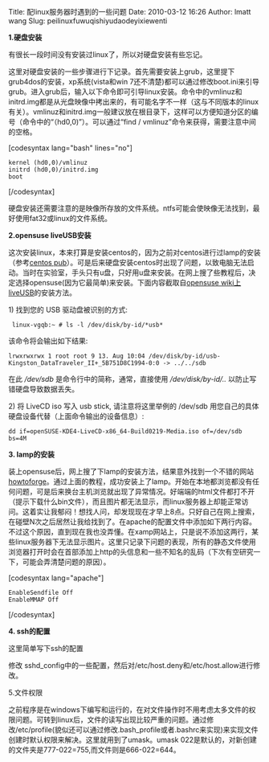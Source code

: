 Title: 配linux服务器时遇到的一些问题
Date: 2010-03-12 16:26
Author: lmatt wang
Slug: peilinuxfuwuqishiyudaodeyixiewenti

**1.硬盘安装**

有很长一段时间没有安装过linux了，所以对硬盘安装有些忘记。

这里对硬盘安装的一些步骤进行下记录。首先需要安装上grub，这里提下grub4dos的安装，xp系统(vista和win
7还不清楚)都可以通过修改boot.ini来引导grub。进入grub后，输入以下命令即可引导linux安装。命令中的vmlinuz和initrd.img都是从光盘映像中拷出来的，有可能名字不一样（这与不同版本的linux有关）。vmlinuz和initrd.img一般建议放在根目录下，这样可以方便知道分区的编号（命令中的“（hd0,0)”）。可以通过“find
/ vmlinuz”命令来获得，需要注意中间的空格。

[codesyntax lang="bash" lines="no"]

    kernel (hd0,0)/vmlinuz
    initrd (hd0,0)/initrd.img
    boot

[/codesyntax]

硬盘安装还需要注意的是映像所存放的文件系统。ntfs可能会使映像无法找到，最好使用fat32或linux的文件系统。

**2.opensuse liveUSB安装**

这次安装linux，本来打算是安装centos的，因为之前对centos进行过lamp的安装（参考[centos
pub](http://www.centospub.com/)）。可是后来硬盘安装centos时出现了问题，以致电脑无法启动。当时在实验室，手头只有u盘，只好用u盘来安装。在网上搜了些教程后，决定选择opensuse(因为它最简单)来安装。下面内容截取自[opensuse
wiki上liveUSB](http://cn.opensuse.org/index.php?title=LiveUSB&diff=prev&oldid=3791)的安装方法。

1\) 找到您的 USB 驱动盘被识别的方式:

``` {style="padding-left: 30px;"}
 linux-vgqb:~ # ls -l /dev/disk/by-id/*usb*
```

该命令将会输出如下结果:

``` {style="padding-left: 30px;"}
lrwxrwxrwx 1 root root 9 13. Aug 10:04 /dev/disk/by-id/usb-Kingston_DataTraveler_II+_5B751D8C1994-0:0 -> ../../sdb
```

在此 */dev/sdb* 是命令行中的简称，通常，直接使用 */dev/disk/by-id/..*
以防止写错硬盘导致数据丢失。

2\) 将 LiveCD iso 写入 usb stick, 请注意将这里举例的 /dev/sdb
用您自己的具体硬盘设备代替（上面命令输出的设备信息）:

``` {style="padding-left: 30px;"}
dd if=openSUSE-KDE4-LiveCD-x86_64-Build0219-Media.iso of=/dev/sdb bs=4M
```

**3. lamp的安装**

装上opensuse后，网上搜了下lamp的安装方法，结果意外找到一个不错的网站[howtoforge](http://www.howtoforge.com)。通过上面的教程，成功安装上了lamp。开始在本地都浏览都没有任何问题，可是后来换台主机浏览就出现了异常情况。好端端的html文件都打不开（提示下载什么bin文件），而且图片都无法显示，而linux服务器上却能正常访问。这着实让我郁闷！想找人问，却发现现在才早上8点。只好自己在网上搜索，在碰壁N次之后居然让我给找到了。在apache的配置文件中添加如下两行内容。不过这个原因，直到现在我也没弄懂。在xamp网站上，只是说不添加这两行，某些linux服务器下无法显示图片。这里只记录下问题的表现，所有的静态文件使用浏览器打开时会在首部添加上http的头信息和一些不知名的乱码（下次有空研究一下，可能会弄清楚问题的原因）。

[codesyntax lang="apache"]

    EnableSendfile Off
    EnableMMAP Off

[/codesyntax]

**4. ssh的配置**

这里简单写下ssh的配置

修改
sshd\_config中的一些配置，然后对/etc/host.deny和/etc/host.allow进行修改。

5.文件权限

之前程序是在windows下编写和运行的，在对文件操作时不用考虑太多文件的权限问题。可转到linux后，文件的读写出现比较严重的问题。通过修改/etc/profile(貌似还可以通过修改.bash\_profile或者.bashrc来实现)来实现文件创建时默认权限来解决。这里就用到了umask。umask
022是默认的，对新创建的文件夹是777-022=755,而文件则是666-022=644。
